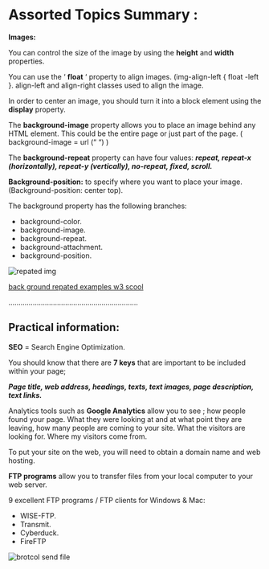 # Assorted Topics Summary : 

**Images:**

You can control the size of the image by using the **height** and **width** properties. 
>
You can use the ‘ **float** ‘ property to align images. (img-align-left { float -left }.  align-left and align-right classes used to align the image.

>

In order to center an image, you should turn it into a block element using the **display** property.
>

The **background-image** property allows you to place an image behind any HTML element. This could be the entire page or just part of the page. ( background-image = url (“ “)   )

>

The **background-repeat** property can have four values: ***repeat, repeat-x (horizontally), repeat-y (vertically), no-repeat, fixed, scroll.***
>

**Background-position:** to specify where you want to place your image. (Background-position: center top).

>

The background property has the following branches:

 * background-color.
* background-image.
* background-repeat.
* background-attachment.
* background-position. 
>

![repated img](https://www.htmldog.com/figures/background-position.png)

[back ground repated examples w3 scool](https://www.w3schools.com/css/css_background_repeat.asp)

................................................................
>>>>>>


## Practical information: 

**SEO** = Search Engine Optimization. 

You should know that there are **7 keys** that are important to be included within your page;

***Page title, web address, headings, texts, text images, page description, text links.*** 
>
Analytics tools such as **Google Analytics** allow you to see ; 
how people found your page. What they were looking at and at what point they are leaving, how many people are coming to your site. What the visitors are looking for. Where my visitors come from.


To put your site on the web, you will need to obtain a domain name and web hosting. 


**FTP programs** allow you to transfer files from your local computer to your web server.


9 excellent FTP programs / FTP clients for Windows & Mac:


* WISE-FTP.
* Transmit.
* Cyberduck.
* FireFTP

![brotcol send file ](https://corpy.net/wp-content/uploads/2018/01/What-Is-FTP-and-How-Does-It-Work.jpg)



















